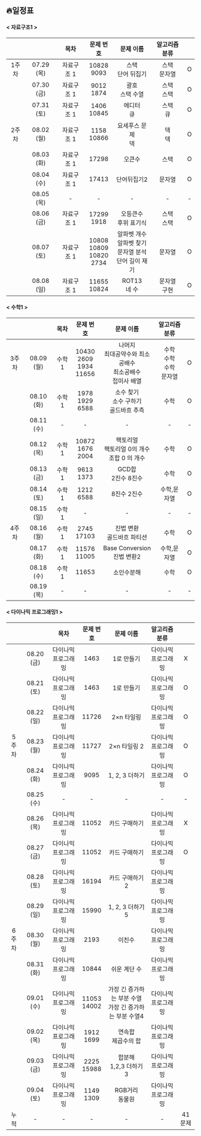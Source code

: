 ## 🔥일정표

#### < 자료구조1 >
|||목차|문제 번호|문제 이름|알고리즘 분류||
|:---:|:---:|:---:|:---:|:---:|:---:|:---:|
|1주차|07.29 (목)|자료구조 1|10828<br>9093|스택<br>단어 뒤집기|스택<br>문자열|O|
||07.30 (금)|자료구조 1|9012<br>1874|괄호<br>스택 수열|스택<br>스택|O|
||07.31 (토)|자료구조 1|1406<br>10845|에디터<br>큐|스택<br>큐|O|
|2주차|08.02 (월)|자료구조 1|1158<br>10866|요세푸스 문제<br>덱|덱<br>덱|O|
||08.03 (화)|자료구조 1|17298|오큰수|스택|O|
||08.04 (수)|자료구조 1|17413|단어뒤집기2|문자열|O|
||08.05 (목)|-|-|-|-|-|
||08.06 (금)|자료구조 1|17299<br>1918|오등큰수<br>후위 표기식|스택<br>스택|O|
||08.07 (토)|자료구조 1|10808<br>10809<br>10820<br>2734|알파벳 개수<br>알파벳 찾기<br>문자열 분석<br>단어 길이 재기|문자열|O|
||08.08 (일)|자료구조 1|11655<br>10824|ROT13<br>네 수|문자열<br>구현|O|

#### < 수학1 >
|||목차|문제 번호|문제 이름|알고리즘 분류||
|:---:|:---:|:---:|:---:|:---:|:---:|:---:|
|3주차|08.09 (월)|수학 1|10430<br>2609<br>1934<br>11656|나머지<br>최대공약수와 최소공배수<br>최소공배수<br>접미사 배열|수학<br>수학<br>수학<br>문자열|O|
||08.10 (화)|수학 1|1978<br>1929<br>6588|소수 찾기<br>소수 구하기<br>골드바흐 추측|수학|O|
||08.11 (수)|-|-|-|-|-|
||08.12 (목)|수학 1|10872<br>1676<br>2004|팩토리얼<br>팩토리얼 0의 개수<br>조합 0 의 개수|수학|O|
||08.13 (금)|수학 1|9613<br>1373|GCD합<br>2진수 8진수|수학|O|
||08.14 (토)|수학 1|1212<br>6588|8진수 2진수|수학,문자열|O|
||08.15 (일)|수학1|-|-|-|-|
|4주차|08.16 (월)|수학 1|2745<br>17103|진법 변환<br>골드바흐 파티션|수학|O|
||08.17 (화)|수학 1|11576<br>11005|Base Conversion<br>진법 변환2|수학,문자열|O|
||08.18 (수)|수학1 |11653|소인수분해|수학|O|
||08.19 (목)|-|-|-|-|-|

#### < 다이나믹 프로그래밍1 >
|||목차|문제 번호|문제 이름|알고리즘 분류||
|:---:|:---:|:---:|:---:|:---:|:---:|:---:|
||08.20 (금)|다이나믹 프로그래밍|1463|1로 만들기|다이나믹 프로그래밍|X|
||08.21 (토)|다이나믹 프로그래밍|1463|1로 만들기|다이나믹 프로그래밍|O|
||08.22 (일)|다이나믹 프로그래밍|11726|2×n 타일링|다이나믹 프로그래밍|O|
|5주차|08.23 (월)|다이나믹 프로그래밍|11727|2×n 타일링 2|다이나믹 프로그래밍|O|
||08.24 (화)|다이나믹 프로그래밍|9095|1, 2, 3 더하기|다이나믹 프로그래밍|O|
||08.25 (수)|-|-|-|-|-|
||08.26 (목)|다이나믹 프로그래밍|11052|카드 구매하기|다이나믹 프로그래밍|X|
||08.27 (금)|다이나믹 프로그래밍|11052|카드 구매하기|다이나믹 프로그래밍|O|
||08.28 (토)|다이나믹 프로그래밍|16194|카드 구매하기 2|다이나믹 프로그래밍||
||08.29 (일)|다이나믹 프로그래밍|15990|1, 2, 3 더하기 5|다이나믹 프로그래밍||
|6주차|08.30 (월)|다이나믹 프로그래밍|2193|이친수|다이나믹 프로그래밍||
||08.31 (화)|다이나믹 프로그래밍|10844|쉬운 계단 수|다이나믹 프로그래밍||
||09.01 (수)|다이나믹 프로그래밍|11053<br>14002|가장 긴 증가하는 부분 수열<br>가장 긴 증가하는 부분 수열4|다이나믹 프로그래밍||
||09.02 (목)|다이나믹 프로그래밍|1912<br>1699|연속합<br>제곱수의 합|다이나믹 프로그래밍||
||09.03 (금)|다이나믹 프로그래밍|2225<br>15988|합분해<br>1,2,3 더하기 3|다이나믹 프로그래밍||
||09.04 (토)|다이나믹 프로그래밍|1149<br>1309|RGB거리<br>동물원|다이나믹 프로그래밍||
|누적|-|-|-|-|-|41문제|
